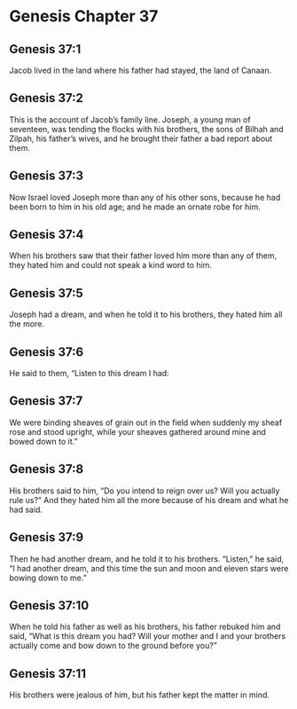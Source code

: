 # Genesis Chapter 37

## Genesis 37:1
Jacob lived in the land where his father had stayed, the land of Canaan.

## Genesis 37:2
This is the account of Jacob’s family line. Joseph, a young man of seventeen, was tending the flocks with his brothers, the sons of Bilhah and Zilpah, his father’s wives, and he brought their father a bad report about them.

## Genesis 37:3
Now Israel loved Joseph more than any of his other sons, because he had been born to him in his old age; and he made an ornate robe for him.

## Genesis 37:4
When his brothers saw that their father loved him more than any of them, they hated him and could not speak a kind word to him.

## Genesis 37:5
Joseph had a dream, and when he told it to his brothers, they hated him all the more.

## Genesis 37:6
He said to them, “Listen to this dream I had:

## Genesis 37:7
We were binding sheaves of grain out in the field when suddenly my sheaf rose and stood upright, while your sheaves gathered around mine and bowed down to it.”

## Genesis 37:8
His brothers said to him, “Do you intend to reign over us? Will you actually rule us?” And they hated him all the more because of his dream and what he had said.

## Genesis 37:9
Then he had another dream, and he told it to his brothers. “Listen,” he said, “I had another dream, and this time the sun and moon and eleven stars were bowing down to me.”

## Genesis 37:10
When he told his father as well as his brothers, his father rebuked him and said, “What is this dream you had? Will your mother and I and your brothers actually come and bow down to the ground before you?”

## Genesis 37:11
His brothers were jealous of him, but his father kept the matter in mind.

